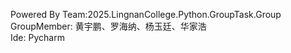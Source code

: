Powered By Team:2025.LingnanCollege.Python.GroupTask.Group  
GroupMember: 黄宇鹏、罗海纳、杨玉廷、华家浩  
Ide: Pycharm  

